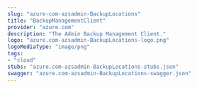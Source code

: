 ```yaml
---
slug: "azure-com-azsadmin-BackupLocations"
title: "BackupManagementClient"
provider: "azure.com"
description: "The Admin Backup Management Client."
logo: "azure.com-azsadmin-BackupLocations-logo.png"
logoMediaType: "image/png"
tags:
- "cloud"
stubs: "azure.com-azsadmin-BackupLocations-stubs.json"
swagger: "azure.com-azsadmin-BackupLocations-swagger.json"
---
```

